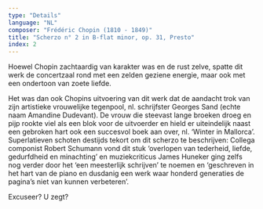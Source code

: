 ```yaml
---
type: "Details"
language: "NL"
composer: "Frédéric Chopin (1810 - 1849)"
title: "Scherzo n° 2 in B-flat minor, op. 31, Presto"
index: 2
---
```

Hoewel Chopin zachtaardig van karakter was en de rust zelve, spatte dit werk de concertzaal rond met een zelden geziene energie, maar ook met een ondertoon van zoete liefde.

Het was dan ook Chopins uitvoering van dit werk dat de aandacht trok van zijn artistieke vrouwelijke tegenpool, nl. schrijfster Georges Sand (echte naam Amandine Dudevant). De vrouw die steevast lange broeken droeg en pijp rookte viel als een blok voor de uitvoerder en hield er uiteindelijk naast een gebroken hart ook een succesvol boek aan over, nl. ‘Winter in Mallorca’.
Superlatieven schoten destijds tekort om dit scherzo te beschrijven:
Collega componist Robert Schumann vond dit stuk ‘overlopen van tederheid, liefde, gedurfdheid en minachting’ en muziekcriticus James Huneker ging zelfs nog verder door het ‘een meesterlijk schrijven’ te noemen en ‘geschreven in het hart van de piano en dusdanig een werk waar honderd generaties de pagina’s niet van kunnen verbeteren’.

Excuseer? U zegt?